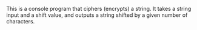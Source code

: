 This is a console program that ciphers (encrypts) a string. It takes a string input and a shift value, and outputs a string shifted by a given number of characters.